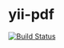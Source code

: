 # yii-pdf

[![Build Status](https://travis-ci.org/codexten/yii-pdf.svg?branch=master)](https://travis-ci.org/codexten/yii-pdf)
